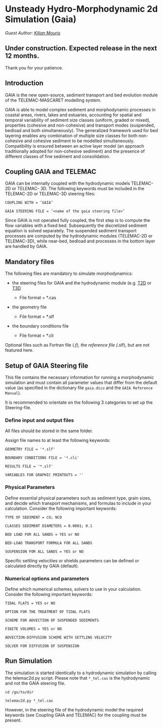 # Unsteady Hydro-Morphodynamic 2d Simulation (Gaia)
*Guest Author: [Kilian Mouris](https://github.com/KMouris)*

## Under construction. Expected release in the next 12 months.

Thank you for your patience.

## Introduction

GAIA is the new open-source, sediment transport and bed evolution module of the TELEMAC-MASCARET modelling system.

GAIA is able to model complex sediment and morphodynamic processes in coastal areas, rivers, lakes and estuaries,
accounting for spatial and temporal variability of sediment size classes (uniform, graded or mixed), properties (cohesive and
non-cohesive) and transport modes (suspended, bedload and both simultaneously).
The generalized framework used for bed layering enables any combination of multiple size classes
for both non-cohesive and cohesive sediment to be modelled simultaneously. Compatibility
is ensured between an active layer model (an approach traditionally adopted for non-cohesive
sediment) and the presence of different classes of fine sediment and consolidation.

## Coupling GAIA and TELEMAC
GAIA can be internally coupled with the hydrodynamic models TELEMAC-2D or TELEMAC-
3D. The following keywords must be included in the TELEMAC-2D or TELEMAC-3D steering files:

`COUPLING WITH = ’GAIA’`

`GAIA STEERING FILE = ’<name of the gaia steering file>’`

Since GAIA is not operated fully coupled, the first step is to compute the flow variables with a fixed bed.
Subsequently the discretized sediment equation is solved separately.
The suspended sediment transport processes are computed by the hydrodynamic modules (TELEMAC-2D or TELEMAC-3D), while near-bed, bedload and processes
in the bottom layer are handled by GAIA.

## Mandatory files
The following files are mandatory to simulate morphodynamics:

* the steering files for GAIA and the hydrodynamic module (e.g. [T2D](../numerics/telemac2d)
or [T3D](../numerics/telemac3d)
    - File format = *.cas

* the geometry file
    - File format = *.slf

* the boundary conditions file
    - File format = *.cli

Optional files such as Fortran file (*.f), the reference file (*.slf), but are not featured here.

## Setup of GAIA Steering file
This file contains the necessary information for running a morphodynamic simulation and must contain all parameter values
that differ from the default value (as specified in the dictionary file `gaia.dico` and the `GAIA Reference Manual`).

It is recommended to orientate on the following 3 categories to set up the Steering-file.
### Define input and output files
All files should be stored in the same folder.

Assign file names to at least the following keywords:

`GEOMETRY FILE = '*.slf'`

`BOUNDARY CONDITIONS FILE = '*.cli'`

`RESULTS FILE = '*.slf'`

`VARIABLES FOR GRAPHIC PRINTOUTS = ''`

### Physical Parameters
Define essential physical parameters such as sediment type, grain sizes, and decide which
transport mechanisms, and formulas to include in your calculation. Consider the following important keywords:

`TYPE OF SEDIMENT = CO; NCO`

`CLASSES SEDIMENT DIAMETERS = 0.0001; 0.1`

`BED LOAD FOR ALL SANDS = YES or NO`

`BED-LOAD TRANSPORT FORMULA FOR ALL SANDS`

`SUSPENSION FOR ALL SANDS = YES or NO`

Specific settling velocities or shields parameters can be defined or calculated directly by GAIA (default).

### Numerical options and parameters
Define which numerical schemes, solvers to use in your calculation. Consider the following important keywords:

`TIDAL FLATS = YES or NO`

`OPTION FOR THE TREATMENT OF TIDAL FLATS`

`SCHEME FOR ADVECTION OF SUSPENDED SEDIMENTS`

`FINITE VOLUMES = YES or NO`

`ADVECTION-DIFFUSION SCHEME WITH SETTLING VELOCITY`

`SOLVER FOR DIFFUSION OF SUSPENSION`


## Run Simulation
The simulation is started identically to a hydrodynamic simulation by calling the telemac2d.py script.
Please note that `*_tel.cas` is the hydrodynamic and not the GAIA steering file.

`cd /go/to/dir`

`telemac2d.py *_tel.cas`

However, in the steering file of the hydrodynamic model
the required keywords (see Coupling GAIA and TELEMAC) for the coupling must be present.
